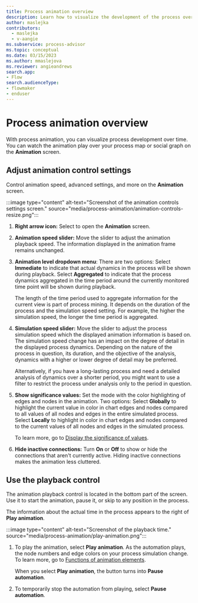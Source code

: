 ```yaml
---
title: Process animation overview
description: Learn how to visualize the development of the process over time in Power Automate Process Mining desktop app.
author: maslejka
contributors:
  - maslejka
  - v-aangie
ms.subservice: process-advisor
ms.topic: conceptual
ms.date: 03/15/2023
ms.author: mmaslejova
ms.reviewer: angieandrews
search.app:
- Flow
search.audienceType:
- flowmaker
- enduser
---
```


# Process animation overview

With process animation, you can visualize process development over time. You can watch the animation play over your process map or social graph on the **Animation** screen.

<!--remove
:::image type="content" alt-text="Screenshot of Animation setting button." source="media/image001-v53-1.png"::: -->

## Adjust animation control settings

Control animation speed, advanced settings, and more on the **Animation** screen.

:::image type="content" alt-text="Screenshot of the animation controls settings screen." source="media/process-animation/animation-controls-resize.png":::

1. **Right arrow icon:** Select to open the **Animation** screen.

1. **Animation speed slider:** Move the slider to adjust the animation playback speed. The information displayed in the animation frame remains unchanged.

1. **Animation level dropdown menu**: There are two options: Select **Immediate** to indicate that actual dynamics in the process will be shown during playback. Select **Aggregated** to indicate that the process dynamics aggregated in the time period around the currently monitored time point will be shown during playback.

    The length of the time period used to aggregate information for the current view is part of process mining. It depends on the duration of the process and the simulation speed setting. For example, the higher the simulation speed, the longer the time period is aggregated.

1. **Simulation speed slider:** Move the slider to adjust the process simulation speed which the displayed animation information is based on. The simulation speed change has an impact on the degree of detail in the displayed process dynamics. Depending on the nature of the process in question, its duration, and the objective of the analysis, dynamics with a higher or lower degree of detail may be preferred.

    Alternatively, if you have a long-lasting process and need a detailed analysis of dynamics over a shorter period, you might want to use a filter to restrict the process under analysis only to the period in question.

1. **Show significance values:** Set the mode with the color highlighting of edges and nodes in the animation. Two options: Select **Globally** to highlight the current value in color in chart edges and nodes compared to all values of all nodes and edges in the entire simulated process. Select **Locally** to highlight in color in chart edges and nodes compared to the current values of all nodes and edges in the simulated process.

    To learn more, go to [Display the significance of values](animation-elements.md#display-the-significance-of-values).

1. **Hide inactive connections:** Turn **On** or **Off** to show or hide the connections that aren't currently active. Hiding inactive connections makes the animation less cluttered.

## Use the playback control

The animation playback control is located in the bottom part of the screen. Use it to start the animation, pause it, or skip to any position in the process.

The information about the actual time in the process appears to the right of **Play animation**. 

:::image type="content" alt-text="Screenshot of the playback time." source="media/process-animation/play-animation.png":::

1. To play the animation, select **Play animation**. As the automation plays, the node numbers and edge colors on your process simulation change. To learn more, go to [Functions of animation elements](animation-elements.md).

    When you select **Play animation**, the button turns into **Pause automation**.

1. To temporarily stop the automation from playing, select **Pause automation**.

<!-- remove instant animation level
:::image type="content" alt-text="Screenshot of an instant animation level." source="media/image003-7.png"::: -->




